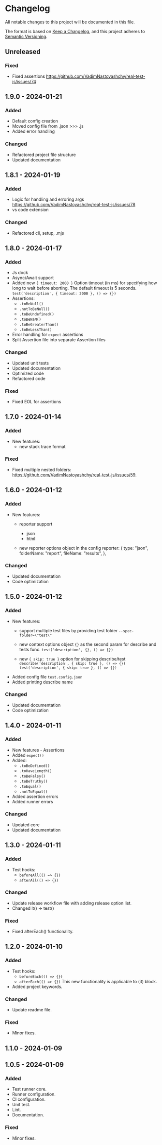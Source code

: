 # Changelog

All notable changes to this project will be documented in this file.

The format is based on [Keep a Changelog](https://keepachangelog.com/en/1.0.0/),
and this project adheres to [Semantic Versioning](https://semver.org/spec/v2.0.0.html).

## Unreleased

### Fixed
- Fixed assertions https://github.com/VadimNastoyashchy/real-test-js/issues/74

## 1.9.0 - 2024-01-21
### Added
- Default config creation
- Moved config file from .json >>> .js
- Added error handling

### Changed
- Refactored project file structure
- Updated documentation

## 1.8.1 - 2024-01-19
### Added
- Logic for handling and erroring args
  https://github.com/VadimNastoyashchy/real-test-js/issues/78
- vs code extension

### Changed
- Refactored cli, setup, .mjs

## 1.8.0 - 2024-01-17
### Added
- Js dock
- Async/Await support
- Added new `{ timeout: 2000 }`
  Option timeout (in ms) for specifying how long to wait before aborting.
  The default timeout is 5 seconds.
    `test('description', { timeout: 2000 }, () => {})`
- Assertions:
   - `.toBeNull()`
   - `.notToBeNull()`
   - `.toBeUndefined()`
   - `.toBeNaN()`
   - `.toBeGreaterThan()`
   - `.toBeLessThan()`
- Error handling for `expect` assertions
- Split Assertion file into separate Assertion files

### Changed
- Updated unit tests
- Updated documentation
- Optimized code
- Refactored code

### Fixed
- Fixed EOL for assertions

## 1.7.0 - 2024-01-14
### Added
- New features:
  - new stack trace format

### Fixed
- Fixed multiple nested folders:
  https://github.com/VadimNastoyashchy/real-test-js/issues/59.

## 1.6.0 - 2024-01-12
### Added
- New features:
  - reporter support
    - json
    - html
  
  - new reporter options object in the config
    reporter: {
        type: "json",
        folderName: "report",
        fileName: "results",
    },

### Changed
- Updated documentation
- Code optimization

## 1.5.0 - 2024-01-12
### Added
- New features:
  - support multiple test files by providing test folder
    `--spec-folder=\"test\"`
  
  - new context options object `{}` as the second param for describe and tests func.
    `test('description', {}, () => {})`
  
  - new `{ skip: true }` option for skipping describe/test
    `describe('description', { skip: true }, () => {})`
    `test('description', { skip: true }, () => {})`
- Added config file `test.config.json`
- Added printing describe name

### Changed
- Updated documentation
- Code optimization

## 1.4.0 - 2024-01-11
### Added
- New features - Assertions
- Added `expect()`
- Added:
  - `.toBeDefined()`
  - `.toHaveLength()`
  - `.toBeFalsy()`
  - `.toBeTruthy()`
  - `.toEqual()`
  - `.notToEqual()`
- Added assertion errors
- Added runner errors

### Changed
- Updated core
- Updated documentation

## 1.3.0 - 2024-01-11
### Added
- Test hooks:
  - `beforeAll(() => {})`
  - `afterAll(() => {})`

### Changed
- Update release workflow file with adding release option list.
- Changed it() → test()

### Fixed
- Fixed afterEach() functionality.

## 1.2.0 - 2024-01-10
### Added
- Test hooks:
  - `beforeEach(() => {})`
  - `afterEach(() => {})`
  This new functionality is applicable to (it) block.
- Added project keywords.

### Changed
- Update readme file.

### Fixed
- Minor fixes.

## 1.1.0 - 2024-01-09

## 1.0.5 - 2024-01-09
### Added
- Test runner core.
- Runner configuration.
- CI configuration.
- Unit test.
- Lint.
- Documentation.

### Fixed
- Minor fixes.
